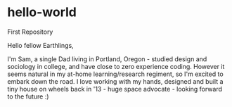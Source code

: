 # hello-world
First Repository

Hello fellow Earthlings,

I'm Sam, a single Dad living in Portland, Oregon - studied design and sociology in college, and have close to zero experience coding. However it seems natural in my at-home learning/research regiment, so I'm excited to embark down the road. I love working with my hands, designed and built a tiny house on wheels back in '13 - huge space advocate - looking forward to the future :)
